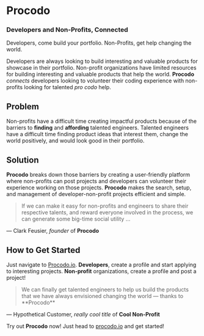 # Procodo #

### Developers and Non-Profits, Connected ###

Developers, come build your portfolio. Non-Profits, get help changing the world.

Developers are always looking to build interesting and valuable products for showcase in their portfolio. Non-profit organizations have limited resources for building interesting and valuable products that help the world. **Procodo** *connects* developers looking to volunteer their coding experience with non-profits looking for talented *pro codo* help.

## Problem ##

Non-profits have a difficult time creating impactful products because of the barriers to **finding** and **affording** talented engineers. Talented engineers have a difficult time finding product ideas that interest them, change the world positively, and would look good in their portfolio.

## Solution ##

**Procodo** breaks down those barriers by creating a user-friendly platform where non-profits can post projects and developers can volunteer their experience working on those projects. **Procodo** makes the search, setup, and management of developer-non-profit projects efficient and simple.

<blockquote>If we can make it easy for non-profits and engineers to share their respective talents, and reward everyone involved in the process, we can generate some big-time social utility ... </blockquote>

&mdash; Clark Feusier, *founder* of **Procodo**

## How to Get Started ##

Just navigate to [Procodo.io](#). **Developers**, create a profile and start applying to interesting projects. **Non-profit** organizations, create a profile and post a project!

<blockquote>We can finally get talented engineers to help us build the products that we have always envisioned changing the world &mdash; thanks to **Procodo**</blockquote>

&mdash; Hypothetical Customer, *really cool title* of **Cool Non-Profit**

Try out **Procodo** now! Just head to [procodo.io](#) and get started!